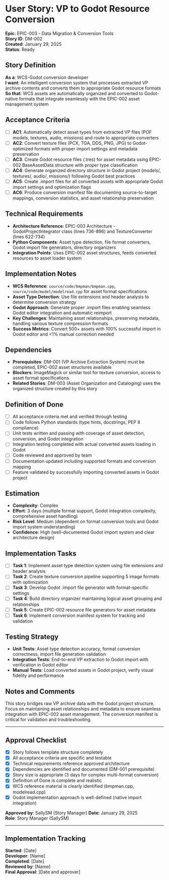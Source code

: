 # User Story: VP to Godot Resource Conversion

**Epic**: EPIC-003 - Data Migration & Conversion Tools  
**Story ID**: DM-002  
**Created**: January 29, 2025  
**Status**: Ready

## Story Definition
**As a**: WCS-Godot conversion developer  
**I want**: An intelligent conversion system that processes extracted VP archive contents and converts them to appropriate Godot resource formats  
**So that**: WCS assets are automatically organized and converted to Godot-native formats that integrate seamlessly with the EPIC-002 asset management system

## Acceptance Criteria
- [ ] **AC1**: Automatically detect asset types from extracted VP files (POF models, textures, audio, missions) and route to appropriate converters
- [ ] **AC2**: Convert texture files (PCX, TGA, DDS, PNG, JPG) to Godot-optimized formats with proper import settings and metadata preservation
- [ ] **AC3**: Create Godot resource files (.tres) for asset metadata using EPIC-002 BaseAssetData structure with proper type classification
- [ ] **AC4**: Generate organized directory structure in Godot project (models/, textures/, audio/, missions/) following Godot best practices
- [ ] **AC5**: Create .import files for all converted assets with appropriate Godot import settings and optimization flags
- [ ] **AC6**: Produce conversion manifest file documenting source-to-target mappings, conversion statistics, and asset relationship preservation

## Technical Requirements
- **Architecture Reference**: EPIC-003 Architecture - GodotProjectIntegrator class (lines 736-896) and TextureConverter (lines 622-734)
- **Python Components**: Asset type detection, file format converters, Godot import file generators, directory organizers
- **Integration Points**: Uses EPIC-002 asset structures, feeds converted resources to asset loader system

## Implementation Notes
- **WCS Reference**: `source/code/bmpman/bmpman.cpp`, `source/code/model/modelread.cpp` for asset format specifications
- **Asset Type Detection**: Use file extensions and header analysis to determine conversion strategy
- **Godot Approach**: Generate proper .import files enabling seamless Godot editor integration and automatic reimport
- **Key Challenges**: Maintaining asset relationships, preserving metadata, handling various texture compression formats
- **Success Metrics**: Convert 500+ assets with 100% successful import in Godot editor and <1% manual correction needed

## Dependencies
- **Prerequisites**: DM-001 (VP Archive Extraction System) must be completed, EPIC-002 asset structures available
- **Blockers**: ImageMagick or similar tool for texture conversion, access to asset format specifications
- **Related Stories**: DM-003 (Asset Organization and Cataloging) uses the organized structure created by this story

## Definition of Done
- [ ] All acceptance criteria met and verified through testing
- [ ] Code follows Python standards (type hints, docstrings, PEP 8 compliance)
- [ ] Unit tests written and passing with coverage of asset detection, conversion, and Godot integration
- [ ] Integration testing completed with actual converted assets loading in Godot
- [ ] Code reviewed and approved by team
- [ ] Documentation updated including supported formats and conversion mapping
- [ ] Feature validated by successfully importing converted assets in Godot project

## Estimation
- **Complexity**: Complex
- **Effort**: 3 days (multiple format support, Godot integration complexity, comprehensive asset handling)
- **Risk Level**: Medium (dependent on format conversion tools and Godot import system understanding)
- **Confidence**: High (well-documented Godot import system and clear architecture design)

## Implementation Tasks
- [ ] **Task 1**: Implement asset type detection system using file extensions and header analysis
- [ ] **Task 2**: Create texture conversion pipeline supporting 5 image formats with optimization
- [ ] **Task 3**: Develop Godot .import file generator with format-specific settings
- [ ] **Task 4**: Build directory organizer maintaining logical asset grouping and relationships
- [ ] **Task 5**: Create EPIC-002 resource file generators for asset metadata
- [ ] **Task 6**: Implement conversion manifest system for tracking and validation

## Testing Strategy
- **Unit Tests**: Asset type detection accuracy, format conversion correctness, import file generation validation
- **Integration Tests**: End-to-end VP extraction to Godot import with verification in Godot editor
- **Manual Tests**: Load converted assets in Godot project, verify visual fidelity and performance

## Notes and Comments
This story bridges raw VP archive data with the Godot project structure. Focus on maintaining asset relationships and metadata to ensure seamless integration with EPIC-002 asset management. The conversion manifest is critical for validation and troubleshooting.

---

## Approval Checklist
- [x] Story follows template structure completely
- [x] All acceptance criteria are specific and testable
- [x] Technical requirements reference approved architecture
- [x] Dependencies are identified and documented (DM-001 prerequisite)
- [x] Story size is appropriate (3 days for complex multi-format conversion)
- [x] Definition of Done is complete and realistic
- [x] WCS reference material is clearly identified (bmpman.cpp, modelread.cpp)
- [x] Godot implementation approach is well-defined (native import integration)

**Approved by**: SallySM (Story Manager) **Date**: January 29, 2025  
**Role**: Story Manager (SallySM)

---

## Implementation Tracking
**Started**: [Date]  
**Developer**: [Name]  
**Completed**: [Date]  
**Reviewed by**: [Name]  
**Final Approval**: [Date and approver]